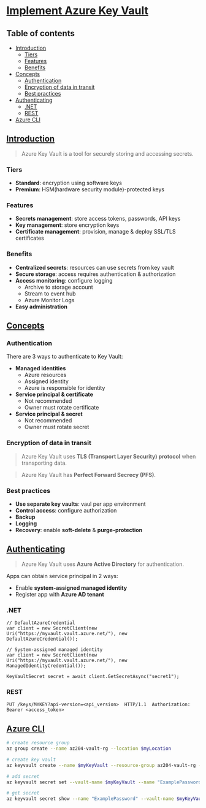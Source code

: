 # [Implement Azure Key Vault](https://learn.microsoft.com/en-us/training/modules/implement-azure-key-vault/) <!-- omit in toc -->

## Table of contents <!-- omit in toc -->

- [Introduction](#introduction)
  - [Tiers](#tiers)
  - [Features](#features)
  - [Benefits](#benefits)
- [Concepts](#concepts)
  - [Authentication](#authentication)
  - [Encryption of data in transit](#encryption-of-data-in-transit)
  - [Best practices](#best-practices)
- [Authenticating](#authenticating)
  - [.NET](#net)
  - [REST](#rest)
- [Azure CLI](#azure-cli)

## [Introduction](https://learn.microsoft.com/en-us/training/modules/implement-azure-key-vault/2-key-vault-overview)

> Azure Key Vault is a tool for securely storing and accessing secrets.

### Tiers

- **Standard**: encryption using software keys
- **Premium**: HSM(hardware security module)-protected keys

### Features

- **Secrets management**: store access tokens, passwords, API keys
- **Key management**: store encryption keys
- **Certificate management**: provision, manage & deploy SSL/TLS certificates

### Benefits

- **Centralized secrets**: resources can use secrets from key vault
- **Secure storage**: access requires authentication & authorization
- **Access monitoring**: configure logging
  - Archive to storage account
  - Stream to event hub
  - Azure Monitor Logs
- **Easy administration**

## [Concepts](https://learn.microsoft.com/en-us/training/modules/implement-azure-key-vault/3-key-vault-concepts)

### Authentication

There are 3 ways to authenticate to Key Vault:

- **Managed identities**
  - Azure resources
  - Assigned identity
  - Azure is responsible for identity
- **Service principal & certificate**
  - Not recommended
  - Owner must rotate certificate
- **Service principal & secret**
  - Not recommended
  - Owner must rotate secret

### Encryption of data in transit

> Azure Key Vault uses **TLS (Transport Layer Security) protocol** when transporting data.

> Azure Key Vault has **Perfect Forward Secrecy (PFS)**.

### Best practices

- **Use separate key vaults**: vaul per app environment
- **Control access**: configure authorization
- **Backup**
- **Logging**
- **Recovery**: enable **soft-delete** & **purge-protection**

## [Authenticating](https://learn.microsoft.com/en-us/training/modules/implement-azure-key-vault/4-key-vault-authentication)

> Azure Key Vault uses **Azure Active Directory** for authentication.

Apps can obtain service principal in 2 ways:

- Enable **system-assigned managed identity**
- Register app with **Azure AD tenant**

### .NET

```dotnet
// DefaultAzureCredential
var client = new SecretClient(new Uri("https://myvault.vault.azure.net/"), new DefaultAzureCredential());

// System-assigned managed identity
var client = new SecretClient(new Uri("https://myvault.vault.azure.net/"), new ManagedIdentityCredential());

KeyVaultSecret secret = await client.GetSecretAsync("secret1");
```

### REST

```
PUT /keys/MYKEY?api-version=<api_version>  HTTP/1.1  Authorization: Bearer <access_token>
```

## [Azure CLI](https://learn.microsoft.com/en-us/training/modules/implement-azure-key-vault/5-set-retrieve-secret-azure-key-vault)

```bash
# create resource group
az group create --name az204-vault-rg --location $myLocation

# create key vault
az keyvault create --name $myKeyVault --resource-group az204-vault-rg --location $myLocation

# add secret
az keyvault secret set --vault-name $myKeyVault --name "ExamplePassword" --value "hVFkk965BuUv"

# get secret
az keyvault secret show --name "ExamplePassword" --vault-name $myKeyVault
```
